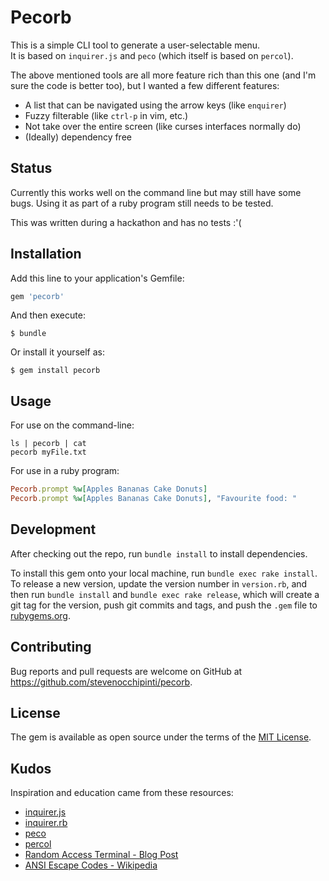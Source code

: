 # Pecorb

This is a simple CLI tool to generate a user-selectable menu.  
It is based on `inquirer.js` and `peco` (which itself is based on `percol`).

The above mentioned tools are all more feature rich than this one (and I'm sure
the code is better too), but I wanted a few different features:

- A list that can be navigated using the arrow keys (like `enquirer`)
- Fuzzy filterable (like `ctrl-p` in vim, etc.)
- Not take over the entire screen (like curses interfaces normally do)
- (Ideally) dependency free

## Status

Currently this works well on the command line but may still have some bugs.
Using it as part of a ruby program still needs to be tested.

This was written during a hackathon and has no tests :'(

## Installation

Add this line to your application's Gemfile:

```ruby
gem 'pecorb'
```

And then execute:

    $ bundle

Or install it yourself as:

    $ gem install pecorb

## Usage

For use on the command-line:

```
ls | pecorb | cat
pecorb myFile.txt
```

For use in a ruby program:

```ruby
Pecorb.prompt %w[Apples Bananas Cake Donuts]
Pecorb.prompt %w[Apples Bananas Cake Donuts], "Favourite food: "
```

## Development

After checking out the repo, run `bundle install` to install dependencies.

To install this gem onto your local machine, run `bundle exec rake install`.
To release a new version, update the version number in `version.rb`, and then
run `bundle install` and `bundle exec rake release`, which will create a git
tag for the version, push git commits and tags, and push the `.gem` file to
[rubygems.org](https://rubygems.org).

## Contributing

Bug reports and pull requests are welcome on GitHub at
https://github.com/stevenocchipinti/pecorb.

## License

The gem is available as open source under the terms of the
[MIT License](http://opensource.org/licenses/MIT).

## Kudos

Inspiration and education came from these resources:
- [inquirer.js](https://github.com/SBoudrias/Inquirer.js/)
- [inquirer.rb](https://github.com/arlimus/inquirer.rb)
- [peco](https://github.com/peco/peco)
- [percol](https://github.com/mooz/percol)
- [Random Access Terminal - Blog Post](http://graysoftinc.com/terminal-tricks/random-access-terminal)
- [ANSI Escape Codes - Wikipedia](https://en.wikipedia.org/wiki/ANSI_escape_code)
